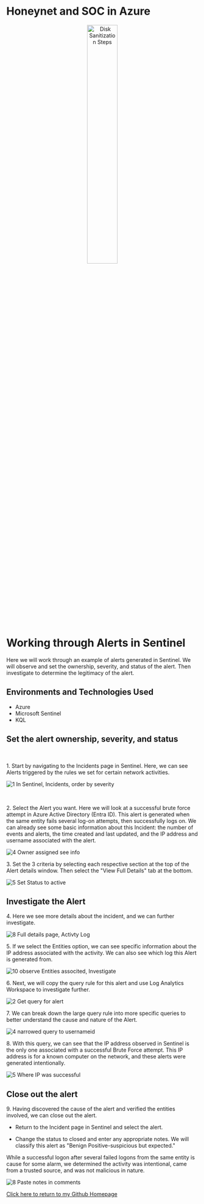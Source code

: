 # Honeynet and SOC in Azure


<p align="center">
<img src="https://www.socinvestigation.com/wp-content/uploads/2022/04/Azure-Sentinel-SIEM-Architecture.jpg"height="40%" width="40%" alt="Disk Sanitization Steps"/>
</p>
<p></p>
<h1>Working through Alerts in Sentinel</h1>
Here we will work through an example of alerts generated in Sentinel. We will observe and set the ownership, severity, and status of the alert. Then investigate to determine the legitimacy of the alert. 

<h2>Environments and Technologies Used</h2>

- Azure
- Microsoft Sentinel
- KQL



<h2>Set the alert ownership, severity, and status </h2>

<br />


<p>
1. Start by navigating to the Incidents page in Sentinel. Here, we can see Alerts triggered by the rules we set for certain network activities. 
</p>

![1  In Sentinel, Incidents, order by severity](https://github.com/user-attachments/assets/13113d20-75b3-4d41-bd4b-bd69d5bc67f9)

<br />

<p>
2. Select the Alert you want. Here we will look at a successful brute force attempt in Azure Active Directory (Entra ID). This alert is generated when the same entity fails several log-on attempts, then successfully logs on. We can already see some basic information about this Incident: the number of events and alerts, the time created and last updated, and the IP address and username associated with the alert.
</p>

![4  Owner assigned see info](https://github.com/user-attachments/assets/e4c045d1-cd46-4059-a87c-caac651f73d2)


<p>
 3. Set the 3 criteria by selecting each respective section at the top of the Alert details window. Then select the "View Full Details" tab at the bottom. 
</p>

![5  Set Status to active](https://github.com/user-attachments/assets/c56f0890-e6f5-4d6e-8a65-9d69e58f9719)

<h2>Investigate the Alert </h2>

<p>   
4. Here we see more details about the incident, and we can further investigate.  
</p>

![8  Full details page, Activty Log](https://github.com/user-attachments/assets/3fdc1b69-246e-4c3f-94fc-6f95578732bd)

<p>
5. If we select the Entities option, we can see specific information about the IP address associated with the activity. We can also see which log this Alert is generated from.

![10  observe Entities associted, Investigate](https://github.com/user-attachments/assets/2b6bd8fc-b83d-486c-95dc-33bdec3395ee)


<p>
6. Next, we will copy the query rule for this alert and use Log Analytics Workspace to investigate further.

![2  Get query for alert](https://github.com/user-attachments/assets/2e32fbdd-bdb2-4b2d-bf50-00b34c0795c2)



<p>
7. We can break down the large query rule into more specific queries to better understand the cause and nature of the Alert. 

![4  narrowed query to usernameid](https://github.com/user-attachments/assets/bcd6ef3c-3984-4916-aa5a-23eee14c2e41)


<p>
8. With this query, we can see that the IP address observed in Sentinel is the only one associated with a successful Brute Force attempt. This IP address is for a known computer on the network, and these alerts were generated intentionally. 

![5  Where IP was successful](https://github.com/user-attachments/assets/5854445f-b51c-446c-82ba-038eb6163921)

<h2>Close out the alert</h2>

<p>
9. Having discovered the cause of the alert and verified the entities involved, we can close out the alert. 
 
 - Return to the Incident page in Sentinel and select the alert. 

 - Change the status to closed and enter any appropriate notes. We will classify this alert as "Benign Positive-suspicious but expected."
 
 While a successful logon after several failed logons from the same entity is cause for some alarm, we determined the activity was intentional, came from a trusted source, and was not malicious in nature.

![8  Paste notes in comments](https://github.com/user-attachments/assets/4fd70268-d9e3-4d96-8afe-11f906744f2f)




[Click here to return to my Github Homepage](https://github.com/BryanEAtherton)

<br />

